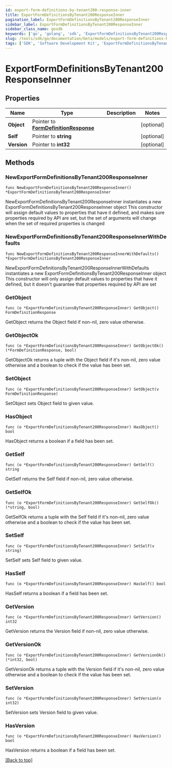 ```yaml
---
id: export-form-definitions-by-tenant200-response-inner
title: ExportFormDefinitionsByTenant200ResponseInner
pagination_label: ExportFormDefinitionsByTenant200ResponseInner
sidebar_label: ExportFormDefinitionsByTenant200ResponseInner
sidebar_class_name: gosdk
keywords: ['go', 'golang', 'sdk', 'ExportFormDefinitionsByTenant200ResponseInner'] 
slug: /tools/sdk/go/documentation/beta/models/export-form-definitions-by-tenant200-response-inner
tags: ['SDK', 'Software Development Kit', 'ExportFormDefinitionsByTenant200ResponseInner']
---
```


# ExportFormDefinitionsByTenant200ResponseInner

## Properties

Name | Type | Description | Notes
------------ | ------------- | ------------- | -------------
**Object** | Pointer to [**FormDefinitionResponse**](FormDefinitionResponse) |  | [optional] 
**Self** | Pointer to **string** |  | [optional] 
**Version** | Pointer to **int32** |  | [optional] 

## Methods

### NewExportFormDefinitionsByTenant200ResponseInner

`func NewExportFormDefinitionsByTenant200ResponseInner() *ExportFormDefinitionsByTenant200ResponseInner`

NewExportFormDefinitionsByTenant200ResponseInner instantiates a new ExportFormDefinitionsByTenant200ResponseInner object
This constructor will assign default values to properties that have it defined,
and makes sure properties required by API are set, but the set of arguments
will change when the set of required properties is changed

### NewExportFormDefinitionsByTenant200ResponseInnerWithDefaults

`func NewExportFormDefinitionsByTenant200ResponseInnerWithDefaults() *ExportFormDefinitionsByTenant200ResponseInner`

NewExportFormDefinitionsByTenant200ResponseInnerWithDefaults instantiates a new ExportFormDefinitionsByTenant200ResponseInner object
This constructor will only assign default values to properties that have it defined,
but it doesn't guarantee that properties required by API are set

### GetObject

`func (o *ExportFormDefinitionsByTenant200ResponseInner) GetObject() FormDefinitionResponse`

GetObject returns the Object field if non-nil, zero value otherwise.

### GetObjectOk

`func (o *ExportFormDefinitionsByTenant200ResponseInner) GetObjectOk() (*FormDefinitionResponse, bool)`

GetObjectOk returns a tuple with the Object field if it's non-nil, zero value otherwise
and a boolean to check if the value has been set.

### SetObject

`func (o *ExportFormDefinitionsByTenant200ResponseInner) SetObject(v FormDefinitionResponse)`

SetObject sets Object field to given value.

### HasObject

`func (o *ExportFormDefinitionsByTenant200ResponseInner) HasObject() bool`

HasObject returns a boolean if a field has been set.

### GetSelf

`func (o *ExportFormDefinitionsByTenant200ResponseInner) GetSelf() string`

GetSelf returns the Self field if non-nil, zero value otherwise.

### GetSelfOk

`func (o *ExportFormDefinitionsByTenant200ResponseInner) GetSelfOk() (*string, bool)`

GetSelfOk returns a tuple with the Self field if it's non-nil, zero value otherwise
and a boolean to check if the value has been set.

### SetSelf

`func (o *ExportFormDefinitionsByTenant200ResponseInner) SetSelf(v string)`

SetSelf sets Self field to given value.

### HasSelf

`func (o *ExportFormDefinitionsByTenant200ResponseInner) HasSelf() bool`

HasSelf returns a boolean if a field has been set.

### GetVersion

`func (o *ExportFormDefinitionsByTenant200ResponseInner) GetVersion() int32`

GetVersion returns the Version field if non-nil, zero value otherwise.

### GetVersionOk

`func (o *ExportFormDefinitionsByTenant200ResponseInner) GetVersionOk() (*int32, bool)`

GetVersionOk returns a tuple with the Version field if it's non-nil, zero value otherwise
and a boolean to check if the value has been set.

### SetVersion

`func (o *ExportFormDefinitionsByTenant200ResponseInner) SetVersion(v int32)`

SetVersion sets Version field to given value.

### HasVersion

`func (o *ExportFormDefinitionsByTenant200ResponseInner) HasVersion() bool`

HasVersion returns a boolean if a field has been set.


[[Back to top]](#) 


